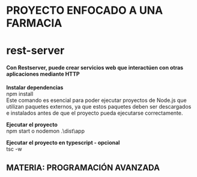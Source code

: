 # PROYECTO ENFOCADO A UNA FARMACIA
# rest-server
#### Con Restserver, puede crear servicios web que interactúen con otras aplicaciones mediante HTTP

**Instalar dependencias**<br>
npm install <br>
Este comando es esencial para poder ejecutar proyectos de Node.js que utilizan paquetes externos, ya que estos paquetes deben ser descargados e instalados antes de que el proyecto pueda ejecutarse correctamente.

**Ejecutar el proyecto**<br>
npm start o nodemon .\dist\app <br>

**Ejecutar el proyecto en typescript - opcional** <br>
tsc -w <br>

## MATERIA: PROGRAMACIÓN AVANZADA
